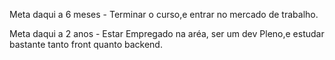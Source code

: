 

<!-- Daqui a 6 meses eu me vejo atuando na área de desenvolvimento web, Me vejo com uma rotina completamente diferente da minha atual e estou ansioso para isso acontecer !;

Daqui 2 anos me vejo como desenvolvedor de nível Pleno, Já bem mais experiente e talvez já ter passado por algumas empresas, Nesse periodo também me vejo aprendendo alguma 
outra linguagem de programação, Provavelmente algo mobile como Swift;

Daqui a 5 anos acredito que eu esteja numa meta de morar fora do Brasil (Caso eu não tenha conseguido ainda) ou já esteja prestando serviço para empresas gringas, Também tenho 
algumas ideias de empreender, Como vou estar bem experiente, provavelmente Desenvolverei algum produto próprio (App, Site ou Software). Me vejo bastante focando em coisas além da 
área de Desenvolvimento em si, Dando continuidade na minha marca de roupa e também criando novos Projetos pessoais !; -->

Meta daqui a 6 meses - Terminar o curso,e entrar no mercado de trabalho.

Meta daqui a 2 anos - Estar Empregado na aréa, ser um dev Pleno,e estudar bastante tanto front quanto backend.